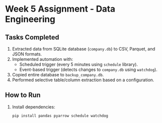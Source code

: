 # Week 5 Assignment - Data Engineering

## Tasks Completed
1. Extracted data from SQLite database (`company.db`) to CSV, Parquet, and JSON formats.
2. Implemented automation with:
   - Scheduled trigger (every 5 minutes using `schedule` library).
   - Event-based trigger (detects changes to `company.db` using `watchdog`).
3. Copied entire database to `backup_company.db`.
4. Performed selective table/column extraction based on a configuration.

## How to Run
1. Install dependencies:
   ```powershell
   pip install pandas pyarrow schedule watchdog